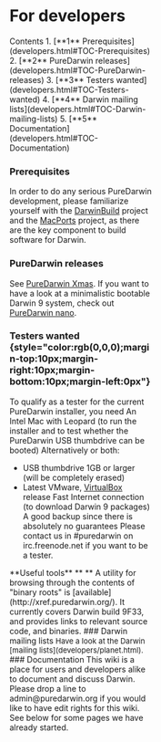 For developers
==============
<div class="sites-embed-align-left-wrapping-off">
<div class="sites-embed-border-off sites-embed" style="width:250px;">
<div class="sites-embed-content sites-embed-type-toc">
<div class="goog-toc sites-embed-toc-maxdepth-6">
Contents
1.  [**1** Prerequisites](developers.html#TOC-Prerequisites)
2.  [**2** PureDarwin releases](developers.html#TOC-PureDarwin-releases)
3.  [**3** Testers wanted](developers.html#TOC-Testers-wanted)
4.  [**4** Darwin mailing lists](developers.html#TOC-Darwin-mailing-lists)
5.  [**5** Documentation](developers.html#TOC-Documentation)

### Prerequisites
In order to do any serious PureDarwin development, please familiarize yourself with the [DarwinBuild](developers/darwinbuild.html) project and the [MacPorts](developers/macports.1.html) project, as there are the key component to build software for Darwin.
### PureDarwin releases
See [PureDarwin Xmas](downloads/xmas.html).
If you want to have a look at a minimalistic bootable Darwin 9 system, check out [PureDarwin nano](downloads/puredarwin-nano.html).
### Testers wanted {style="color:rgb(0,0,0);margin-top:10px;margin-right:10px;margin-bottom:10px;margin-left:0px"}
To qualify as a tester for the current PureDarwin installer, you need
An Intel Mac with Leopard (to run the installer and to test whether the PureDarwin USB thumbdrive can be booted)
Alternatively or both:
-   USB thumbdrive 1GB or larger (will be completely erased)
-   Latest VMware, [VirtualBox](developers/virtualbox.html) release
Fast Internet connection (to download Darwin 9 packages)
A good backup since there is absolutely no guarantees
Please contact us in <span style="border-collapse:separate">#puredarwin on irc.freenode.net if you want to be a tester.</span>
<span style="border-collapse:separate">
</span>
<span style="border-collapse:separate">**Useful tools**</span>
<span style="border-collapse:separate">**
**</span>
<span style="border-collapse:separate">A utility for browsing through the contents of "binary roots" is [available](http://xref.puredarwin.org/). It currently covers Dar</span>win build 9F33, and provides links to relevant source code, and binaries.
### Darwin mailing lists
<span style="font-size:15px;font-weight:bold"><span style="font-size:13px;font-weight:normal">Have a look at the Darwin [mailing lists](developers/planet.html).</span></span>
### Documentation
This wiki is a place for users and developers alike to document and discuss Darwin.
Please drop a line to admin@puredarwin.org if you would like to have edit rights for this wiki.
See below for some pages we have already started.

